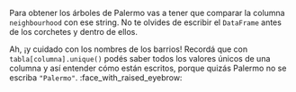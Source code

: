 Para obtener los árboles de Palermo vas a tener que comparar la columna `neighbourhood` con ese string. No te olvides de escribir el `DataFrame` antes de los corchetes y dentro de ellos.

Ah, ¡y cuidado con los nombres de los barrios! Recordá que con `tabla[columna].unique()` podés saber todos los valores únicos de una columna y así entender cómo están escritos, porque quizás Palermo no se escriba `"Palermo"`. :face_with_raised_eyebrow:
